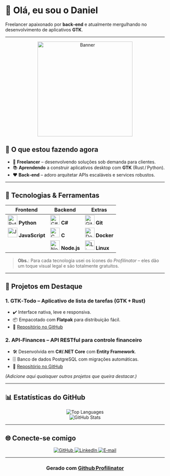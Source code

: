 
# 👋 Olá, eu sou o **Daniel**  

Freelancer apaixonado por **back‑end** e atualmente mergulhando no desenvolvimento de aplicativos **GTK**.

---

<div align="center">
  <img src="https://github.com/user-attachments/assets/8ec02dfb-20cf-45d3-98f6-8e372301b4be" width="300px" height="300"alt="Banner" />
</div>


## 🔭 O que estou fazendo agora
- 🎯 **Freelancer** – desenvolvendo soluções sob demanda para clientes.
- 📚 **Aprendendo** a construir aplicativos desktop com **GTK** (Rust / Python).
- ❤️ **Back‑end** – adoro arquitetar APIs escaláveis e services robustos.

---

## 🌱 Tecnologias & Ferramentas

| Frontend | Backend | Extras |
|----------|---------|--------|
| <img src="https://profilinator.rishav.dev/skills-assets/python-original.svg" height="30" alt="Python"> **Python** | <img src="https://profilinator.rishav.dev/skills-assets/csharp-original.svg" height="30" alt="C#"> **C#** | <img src="https://profilinator.rishav.dev/skills-assets/git-original.svg" height="30" alt="Git"> **Git** |
| <img src="https://profilinator.rishav.dev/skills-assets/javascript-original.svg" height="30" alt="JavaScript"> **JavaScript** | <img src="https://profilinator.rishav.dev/skills-assets/c-original.svg" height="30" alt="C"> **C** | <img src="https://profilinator.rishav.dev/skills-assets/docker-original.svg" height="30" alt="Docker"> **Docker** |
| | <img src="https://profilinator.rishav.dev/skills-assets/nodejs-original-wordmark.svg" height="30" alt="Node.js"> **Node.js** | <img src="https://profilinator.rishav.dev/skills-assets/linux-original.svg" height="30" alt="Linux"> **Linux** |

> **Obs.**: Para cada tecnologia usei os ícones do *Profilinator* – eles dão um toque visual legal e são totalmente gratuitos.  

---

## 🚀 Projetos em Destaque

### 1. **GTK‑Todo** – Aplicativo de lista de tarefas (GTK + Rust)  
- ✔️ Interface nativa, leve e responsiva.  
- 📦 Empacotado com **Flatpak** para distribuição fácil.  
- 🔗 [Repositório no GitHub](https://github.com/Daniel-X2/gtk-todo)

### 2. **API‑Finances** – API RESTful para controle financeiro  
- 🛠️ Desenvolvida em **C#/.NET Core** com **Entity Framework**.  
- 🗄️ Banco de dados PostgreSQL com migrações automáticas.  
- 🔗 [Repositório no GitHub](https://github.com/Daniel-X2/api-finances)

*(Adicione aqui quaisquer outros projetos que queira destacar.)*

---

## 📊 Estatísticas do GitHub

<div align="center">
  <img src="https://github-readme-stats.vercel.app/api/top-langs/?username=Daniel-x2&hide_border=true&layout=compact" alt="Top Languages" />
  <br/>
  <img src="https://github-readme-stats.vercel.app/api?username=Daniel-x2&show_icons=true&hide_border=true" alt="GitHub Stats" />
</div>

---

## 🌐 Conecte‑se comigo

<div align="center">
  <a href="https://github.com/Daniel-X2" target="_blank">
    <img src="https://img.shields.io/badge/github-%2324292e.svg?&style=for-the-badge&logo=github&logoColor=white" alt="GitHub" />
  </a>
  <a href="https://linkedin.com/in/daniel-da-silva-32814636b" target="_blank">
    <img src="https://img.shields.io/badge/linkedin-%231E77B5.svg?&style=for-the-badge&logo=linkedin&logoColor=white" alt="LinkedIn" />
  </a>
  <a href="mailto:daniel@example.com">
    <img src="https://img.shields.io/badge/email-DM?style=for-the-badge&logo=gmail&color=D14836" alt="E‑mail" />
  </a>
</div>

---

### <div align="center">Gerado com <a href="https://profilinator.rishav.dev/" target="_blank">Github Profilinator</a></div>
